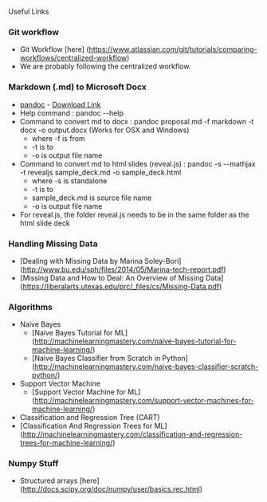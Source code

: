 Useful Links

### Git workflow
* Git Workflow [here] (https://www.atlassian.com/git/tutorials/comparing-workflows/centralized-workflow)
* We are probably following the centralized workflow. 

### Markdown (.md) to Microsoft Docx
* [pandoc](http://pandoc.org/installing.html) - [Download Link](http://pandoc.org/installing.html)
* Help command : pandoc --help
* Command to convert md to docx : pandoc proposal.md -f markdown -t docx -o output.docx (Works for OSX and Windows)
	* where -f is from
	* -t is to
	* -o is output file name
* Command to convert md to html slides (reveal.js) : pandoc -s --mathjax -t revealjs sample_deck.md -o sample_deck.html
	* where -s is standalone
	* -t is to 
	* sample_deck.md is source file name
	* -o is output file name
* For reveal.js, the folder reveal.js needs to be in the same folder as the html slide deck

### Handling Missing Data

* [Dealing with Missing Data by Marina Soley-Bori] (http://www.bu.edu/sph/files/2014/05/Marina-tech-report.pdf)
* [Missing Data and How to Deal: An Overview of Missing Data] (https://liberalarts.utexas.edu/prc/_files/cs/Missing-Data.pdf)

### Algorithms

* Naive Bayes
  * [Naive Bayes Tutorial for ML] (http://machinelearningmastery.com/naive-bayes-tutorial-for-machine-learning/)
  * [Naive Bayes Classifier from Scratch in Python] (http://machinelearningmastery.com/naive-bayes-classifier-scratch-python/)
* Support Vector Machine
  * [Support Vector Machine for ML] (http://machinelearningmastery.com/support-vector-machines-for-machine-learning/)
* Classification and Regression Tree (CART)
 * [Classification And Regression Trees for ML] (http://machinelearningmastery.com/classification-and-regression-trees-for-machine-learning/)

### Numpy Stuff
* Structured arrays [here] (http://docs.scipy.org/doc/numpy/user/basics.rec.html)
